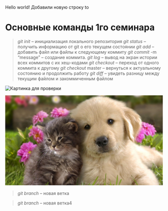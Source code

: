 Hello world!
Добавили новую строку
to
# Основные команды 1го семинара
>	*git init* – инициализация локального репозитория
>	*git status* – получить информацию от git о его текущем состоянии
>	*git add* – добавить файл или файлы к следующему коммиту
>	*git commit* -m “message” – создание коммита.
>	*git log* – вывод на экран истории всех коммитов с их хеш-кодами
>	*git checkout* – переход от одного коммита к другому
>	*git checkout* master – вернуться к актуальному состоянию и продолжить работу
>	*git diff* – увидеть разницу между текущим файлом и закоммиченным файлом

![Картинка для проверки](https://mobimg.b-cdn.net/v3/fetch/5c/5c9b90fbc17a0297f754197f4b469f50.jpeg)

![Картинка для проверки2](111.jpg)


>	*git branch* – новая ветка

> *git branch* – новая ветка4